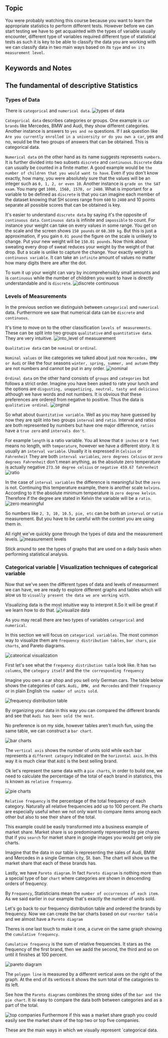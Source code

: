 ## Topic
You were probably watching this course because you want to learn the appropriate statistics to perform different tests. However before we can start testing we have to get acquainted with the types of variable usually encounter, different type of variables required different type of statistical tests as such it is key to be able to classify the data you are working with we can classify data in two main ways based on its `type` and `on its measurement level`. 

## Keywords and Notes
## The fundamental of descriptive Statistics
### Types of Data
There is `categorical` and `numerical data`. 
![types of data](./imgs/types_of_data.png)

`Categorical data` describes categories or groups. One example is `car brands` like Mercedes, BMW and Audi, they show different categories. Another instance is answers to `yes and no` questions. If I ask question like `Are you currently enrolled in a university or do you own a car`, yes and no, would be the two groups of answers that can be obtained. This is categorical data.

`Numerical data` on the other hand as its name suggests represents `numbers`. It is further divided into two subsets `discrete` and `continuous`. `Discrete` data can usually be counted in a finite matter. A good example would be `the number of children that you would want to have`. Even if you don't know exactly, how many, you were absolutely sure that the values will be an integer such as `0, 1, 2, or even 10`. Another instance is `grade on the SAT exam`. You many get `1000, 1560, 1570, or 2400`. What is important for a variable to be defined as `discrete` is that you can imagine each member of the dataset knowing that SH scores range from `600` to `2400` and 10 points separate all possible scores that can be obtained is key.

It's easier to understand `discrete data` by saying it's the opposite of `continuous data`. `Continuous data` is infinite and `impossible` to count. For instance your weight can take on every values in some range. You get on the scale and the screen shows `150 pounds` or `60.389 kg`. But this is just a approximation, if you gain `0.01 pound` the figure on the scale is unlikely to change. Put your new weight will be `150.01 pounds`. Now think about sweating every drop of sweat reduces your weight by the weight of that drop. But a scale is unlike to capture the change. Your exactly weight is `continuous variable`. It can take an `infinite` amount of values no matter how many digits there are after the dot.

To sum it up your weight can vary by incomprehensibly small amounts and is `continuous` while the number of childdren you want to have is directly understandable and is `discrete`.
![discrete continuous](./imgs/discret_continuous.png)

### Levels of Measurements
In the previous section we distinguish between `categorical` and `numerical` data. Furthermore we saw that numerical data can be `discrete` and `continuous`.

It's time to move on to the other classification `levels of measurements`. These can be split into two groups `qualitative` and `quantitative data`. They are very intuitive.
![into_level of measuarement](./imgs/intro_levels.png)

`Qualitative data` can be `nominal` or `ordinal`. 

`Nominal values` or like categories we talked about just now `Mercedes, BMW or Audi` or like the four seasons `winter, spring, summer, and autumn` they are not numbers and cannot be put in any order.
![nominal](./imgs/norminal.png)

`Ordinal data` on the other hand consists of `groups` and `categories` but follows a strict order. Imagine you have been asked to rate your lunch and the options are `disgusting, unappetizing, neutral, tasty and delicious` although we have words and not numbers. It is obvious that these preferences are ordered from negative to positive. Thus the data is `qualitative ordinal`.
![orginal](./imgs/ordinal.png)

So what about `Quantitative variable`. Well as you may have guessed by now they are split into two groups `interval` and `ratio`. Interval and ratios are both represented by numbers but have one major difference, `ratios` have a `true zero` and `intervals don't`.

For example `length` is a ratio variable. You all know that `0 inches` or `0 feet` means no length, with `temperature`, however we have a different story. It is usually an `interval variable`. Usually it is expressed in `Celsius` or `Fahrenheit` They are both `interval variables`, `zero degrees Celsius` or `zero degrees Fahrenheit` don't mean anything, as the absolute zero temperature is actually negative `273.50 degree celsius` or `negative 459.67 fahrenheit`
![ratio](./imgs/ratio.png)

In the case of `interval variables` the difference is meaningful but the `zero` is not. Continuing this temperature example, there is another scale `kelvins`. According to it the absolute minimum temperature is `zero degree kelvin`. Therefore if the degree are stated in Kelvin the variable will be a `ratio`.
![zero meaningful](./imgs/zero_meaningless.png)

So numbers like `2, 3, 10, 10.5, pie, etc` can be both an `interval` or `ratio` measurement. But you have to be careful with the context you are using them in.

All right we've quickly gone through the types of data and the measurement levels.
![measurement levels](./imgs/measurement_levels.png)

 Stick around to see the types of graphs that are used on a daily basis when  performing statistical analysis.

### Categorical variable | Visualization techniques of categorical variable

Now that we've seen the different types of data and levels of measurment we can have, we are ready to explore different graphs and tables which will alow us to `visually present the data we are working with`.

Visualizing data is the most intuitive way to interpret it.So it will be great if we learn how to do that.
![visualize data](./imgs/visualize_data.png)

As you may recall there are two types of variables `categorical` and `numerical`.

In this section we will focus on `categorical variables`. The most common way to visualize them are `frequency distribution tables`, `bar chars`, `pie charts`, and Pareto diagrams.

![cateorical visualization](./imgs/categorical_visualization.png)

First let's see what the `frequency distribution table` look like. It has `two columns`, the `category itself` and the `the corresponding frequency`

Imagine you own a car shop and you sell only German cars. The table below shows the categories of cars. `Audi, BMW, and Mercedes` and their `frequency` or in plain English `the number of units sold`.

![frequency distribution table](./imgs/frequency_distribution_table.png)

By organizing your data in this way you can compared the different brands and see that `Audi has been sold the most`.

 No preference is on my side, however tables aren't much fun, using the same table, we can construct a `bar chart`.

 ![bar charts](./imgs/bar_charts.png)

 The `vertical axis` shows the number of units sold while each bar represents a `different category` indicated on the `horizontal axis`. In this way it is much clear that `AUDI` is the best selling brand.

 Ok let's represent the same data with a `pie charts`, in order to build one, we need to calculate the percentage of the total of each brand in statistics, this is known as `relative frequency`. 

 ![pie charts](./imgs/pie_charts.png)

 `Relative frequency` is the percentage of the total frequency of each category. Naturally all relative frequencies add up to 100 percent. Pie charts are especially useful when we not only want to compare items among each other but also to see their share of the total.

 This example could be easily transformed into a business example of market share. Market share is so predominantly represented by pie chares that if you `search` for market share in google images you would get only pie charts.

Imagine that the data in our table is representing the sales of Audi, BMW and Mercedes in a single German city, St. ban. The chart will show us the market share that each of these brands has.

Lastly, we have `Pareto diagram`. In fact `Pareto diagram` is nothing more than a special type of bar `chart` where categories are shown in descending orders of frequency.

By `Frequency`, Statisticians mean the `number of occurrences of each item`. As we said earlier in our example that's exactly the number of units sold. 

Let's go back to our frequency distribution table and ordered the brands by frequency. Now we can create the bar charts based on our `reorder table` and we almost have a `Pareto diagram`

Theres is one last touch to make it one, a curve on the same graph showing the `cumulative frequency`. 

`Cumulative frequency` is the sum of relative frequencies. It stars as the frequency of the first brand, then we aadd the second, the third and so on until it finishes at 100 percent.

![pareto diagram](./imgs/pareto_diagram.png)


The `polygon line` is measured by a different vertical axes on the right of the graph. At the end of its vertices it shows the sum total of the catagories to its left.

See how the `Pareto diagrams` combines the strong sides of the `bar and the pie chart`. It isi easy to compare the data both between categories and as a part of the total. 

![top companies](./imgs/top_comapnies.png)
Furthermore if this was a market share graph you could easily see the market share of the top two or top five companies.

These are the main ways in which we visually represent `categorical data.
